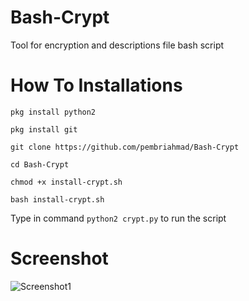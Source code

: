 # Bash-Crypt

Tool for encryption and descriptions file bash script

# How To Installations

```pkg install python2```

```pkg install git```

```git clone https://github.com/pembriahmad/Bash-Crypt```

```cd Bash-Crypt```

```chmod +x install-crypt.sh```

```bash install-crypt.sh```

Type in command  ```python2 crypt.py``` to run the script

# Screenshot

![Screenshot1](https://raw.githubusercontent.com/pembriahmad/File-Project/master/Bash-Crypt/Screenshot.jpg)
